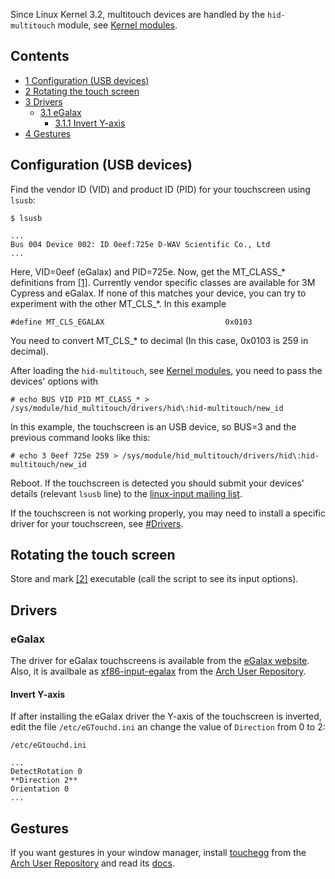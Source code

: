 Since Linux Kernel 3.2, multitouch devices are handled by the `hid-multitouch` module, see [Kernel modules](/index.php/Kernel_modules "Kernel modules").

## Contents

*   [1 Configuration (USB devices)](#Configuration_.28USB_devices.29)
*   [2 Rotating the touch screen](#Rotating_the_touch_screen)
*   [3 Drivers](#Drivers)
    *   [3.1 eGalax](#eGalax)
        *   [3.1.1 Invert Y-axis](#Invert_Y-axis)
*   [4 Gestures](#Gestures)

## Configuration (USB devices)

Find the vendor ID (VID) and product ID (PID) for your touchscreen using `lsusb`:

 `$ lsusb` 

```
...
Bus 004 Device 002: ID 0eef:725e D-WAV Scientific Co., Ltd 
...

```

Here, VID=0eef (eGalax) and PID=725e. Now, get the MT_CLASS_* definitions from [[1]](http://lxr.free-electrons.com/source/drivers/hid/hid-multitouch.c). Currently vendor specific classes are available for 3M Cypress and eGalax. If none of this matches your device, you can try to experiment with the other MT_CLS_*. In this example

```
#define MT_CLS_EGALAX                           0x0103

```

You need to convert MT_CLS_* to decimal (In this case, 0x0103 is 259 in decimal).

After loading the `hid-multitouch`, see [Kernel modules](/index.php/Kernel_modules "Kernel modules"), you need to pass the devices' options with

```
# echo BUS VID PID MT_CLASS_* > /sys/module/hid_multitouch/drivers/hid\:hid-multitouch/new_id

```

In this example, the touchscreen is an USB device, so BUS=3 and the previous command looks like this:

```
# echo 3 0eef 725e 259 > /sys/module/hid_multitouch/drivers/hid\:hid-multitouch/new_id

```

Reboot. If the touchscreen is detected you should submit your devices' details (relevant `lsusb` line) to the [linux-input mailing list](http://vger.kernel.org/vger-lists.html#linux-input).

If the touchscreen is not working properly, you may need to install a specific driver for your touchscreen, see [#Drivers](#Drivers).

## Rotating the touch screen

Store and mark [[2]](https://gist.githubusercontent.com/anonymous/b5728d68bb8808454cb6/raw/1882d23b273fc1b341a8b7afa1f2649fceff4574/gistfile1.sh) executable (call the script to see its input options).

## Drivers

### eGalax

The driver for eGalax touchscreens is available from the [eGalax website](http://home.eeti.com.tw/drivers_Linux.html). Also, it is availbale as [xf86-input-egalax](https://aur.archlinux.org/packages/xf86-input-egalax/) from the [Arch User Repository](/index.php/Arch_User_Repository "Arch User Repository").

#### Invert Y-axis

If after installing the eGalax driver the Y-axis of the touchscreen is inverted, edit the file `/etc/eGTouchd.ini` an change the value of `Direction` from 0 to 2:

 `/etc/eGtouchd.ini` 

```
...
DetectRotation 0
**Direction 2**
Orientation 0
...
```

## Gestures

If you want gestures in your window manager, install [touchegg](https://aur.archlinux.org/packages/touchegg/) from the [Arch User Repository](/index.php/Arch_User_Repository "Arch User Repository") and read its [docs](https://code.google.com/p/touchegg/wiki/Main).